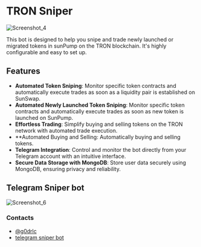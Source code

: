 # TRON Sniper
![Screenshot_4](https://github.com/user-attachments/assets/253342fc-65cf-426f-bf7e-7c7c10b2ecc6)

This bot is designed to help you snipe and trade newly launched or migrated tokens in sunPump on the TRON blockchain. It's highly configurable and easy to set up.

## Features

- **Automated Token Sniping**: Monitor specific token contracts and automatically execute trades as soon as a liquidity pair is established on SunSwap.
- **Automated Newly Launched Token Sniping**: Monitor specific token contracts and automatically execute trades as soon as new token is launched on SunPump.
- **Effortless Trading**: Simplify buying and selling tokens on the TRON network with automated trade execution.
- **Automated Buying and Selling: Automatically buying and selling tokens.
- **Telegram Integration**: Control and monitor the bot directly from your Telegram account with an intuitive interface.
- **Secure Data Storage with MongoDB**: Store user data securely using MongoDB, ensuring privacy and reliability.

## Telegram Sniper bot

![Screenshot_6](https://github.com/user-attachments/assets/7b8478b9-2cfb-417d-9cce-7d7a2f771233)

### Contacts

- [@g0drlc](https://t.me/g0drlc)
- [telegram sniper bot](https://t.me/sunpump_tron_sniper_bot)
